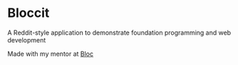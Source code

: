 # Bloccit

A Reddit-style application to demonstrate foundation programming and web development

Made with my mentor at [Bloc](http://bloc.io)
